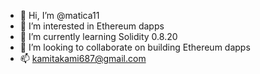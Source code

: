 - 👋 Hi, I’m @matica11
- 👀 I’m interested in Ethereum dapps
- 🌱 I’m currently learning Solidity 0.8.20
- 💞️ I’m looking to collaborate on building Ethereum dapps
- 📫 kamitakami687@gmail.com 

<!---
matica11/matica11 is a ✨ special ✨ repository because its `README.md` (this file) appears on your GitHub profile.
You can click the Preview link to take a look at your changes.
--->
